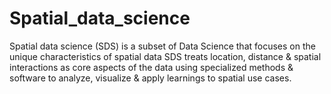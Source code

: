 # Spatial_data_science
Spatial data science (SDS) is a subset of Data Science that focuses on the unique characteristics of spatial data SDS treats location, distance &amp; spatial interactions as core aspects of the data using specialized methods &amp; software to analyze, visualize &amp; apply learnings to spatial use cases.
